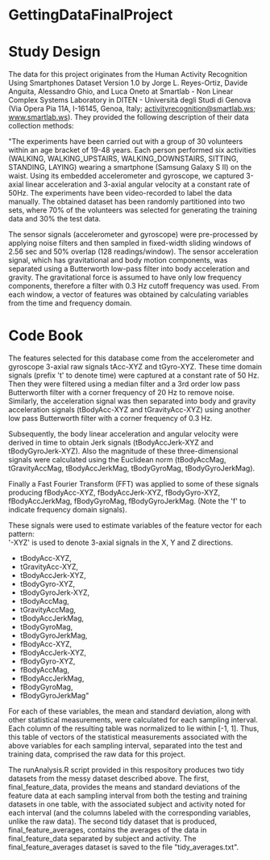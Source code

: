 # GettingDataFinalProject


# Study Design
The data for this project originates from the Human Activity Recognition Using Smartphones Dataset Version 1.0 by Jorge L. Reyes-Ortiz, Davide Anguita, Alessandro Ghio, and Luca Oneto at Smartlab - Non Linear Complex Systems Laboratory in DITEN - Università degli Studi di Genova (Via Opera Pia 11A, I-16145, Genoa, Italy; activityrecognition@smartlab.ws; www.smartlab.ws). They provided the following description of their data collection methods:
 
 "The experiments have been carried out with a group of 30 volunteers within an age bracket of 19-48 years. Each person performed six activities (WALKING, WALKING_UPSTAIRS, WALKING_DOWNSTAIRS, SITTING, STANDING, LAYING) wearing a smartphone (Samsung Galaxy S II) on the waist. Using its embedded accelerometer and gyroscope, we captured 3-axial linear acceleration and 3-axial angular velocity at a constant rate of 50Hz. The experiments have been video-recorded to label the data manually. The obtained dataset has been randomly partitioned into two sets, where 70% of the volunteers was selected for generating the training data and 30% the test data. 

The sensor signals (accelerometer and gyroscope) were pre-processed by applying noise filters and then sampled in fixed-width sliding windows of 2.56 sec and 50% overlap (128 readings/window). The sensor acceleration signal, which has gravitational and body motion components, was separated using a Butterworth low-pass filter into body acceleration and gravity. The gravitational force is assumed to have only low frequency components, therefore a filter with 0.3 Hz cutoff frequency was used. From each window, a vector of features was obtained by calculating variables from the time and frequency domain.

# Code Book
The features selected for this database come from the accelerometer and gyroscope 3-axial raw signals tAcc-XYZ and tGyro-XYZ. These time domain signals (prefix 't' to denote time) were captured at a constant rate of 50 Hz. Then they were filtered using a median filter and a 3rd order low pass Butterworth filter with a corner frequency of 20 Hz to remove noise. Similarly, the acceleration signal was then separated into body and gravity acceleration signals (tBodyAcc-XYZ and tGravityAcc-XYZ) using another low pass Butterworth filter with a corner frequency of 0.3 Hz. 

Subsequently, the body linear acceleration and angular velocity were derived in time to obtain Jerk signals (tBodyAccJerk-XYZ and tBodyGyroJerk-XYZ). Also the magnitude of these three-dimensional signals were calculated using the Euclidean norm (tBodyAccMag, tGravityAccMag, tBodyAccJerkMag, tBodyGyroMag, tBodyGyroJerkMag). 

Finally a Fast Fourier Transform (FFT) was applied to some of these signals producing fBodyAcc-XYZ, fBodyAccJerk-XYZ, fBodyGyro-XYZ, fBodyAccJerkMag, fBodyGyroMag, fBodyGyroJerkMag. (Note the 'f' to indicate frequency domain signals). 

These signals were used to estimate variables of the feature vector for each pattern:  
'-XYZ' is used to denote 3-axial signals in the X, Y and Z directions.

- tBodyAcc-XYZ, 
- tGravityAcc-XYZ, 
- tBodyAccJerk-XYZ, 
- tBodyGyro-XYZ, 
- tBodyGyroJerk-XYZ, 
- tBodyAccMag, 
- tGravityAccMag, 
- tBodyAccJerkMag, 
- tBodyGyroMag, 
- tBodyGyroJerkMag, 
- fBodyAcc-XYZ, 
- fBodyAccJerk-XYZ, 
- fBodyGyro-XYZ, 
- fBodyAccMag,  
- fBodyAccJerkMag, 
- fBodyGyroMag, 
- fBodyGyroJerkMag" 

For each of these variables, the mean and standard deviation, along with other statistical measurements, were calculated for each sampling interval. Each column of the resulting table was normalized to lie within [-1, 1]. Thus, this table of vectors of the statistical measurements associated with the above variables for each sampling interval, separated into the test and training data, comprised the raw data for this project.

The runAnalysis.R script provided in this respository produces two tidy datasets from the messy dataset described above. The first, final_feature_data, provides the means and standard deviations of the feature data at each sampling interval from both the testing and training datasets in one table, with the associated subject and activity noted for each interval (and the columns labeled with the corresponding variables, unlike the raw data). The second tidy dataset that is produced, final_feature_averages, contains the averages of the data in final_feature_data separated by subject and activity. The final_feature_averages dataset is saved to the file "tidy_averages.txt".
